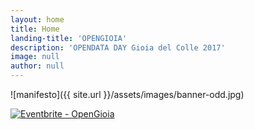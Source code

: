 ```yaml
---
layout: home
title: Home
landing-title: 'OPENGIOIA'
description: 'OPENDATA DAY Gioia del Colle 2017'
image: null
author: null
---
```


![manifesto]({{ site.url }}/assets/images/banner-odd.jpg)

<a href="http://www.eventbrite.com/e/opengioia-tickets-32081347173?ref=ebtn" target="_blank"><img src="https://www.eventbrite.com/custombutton?eid=32081347173" alt="Eventbrite - OpenGioia" /></a>
